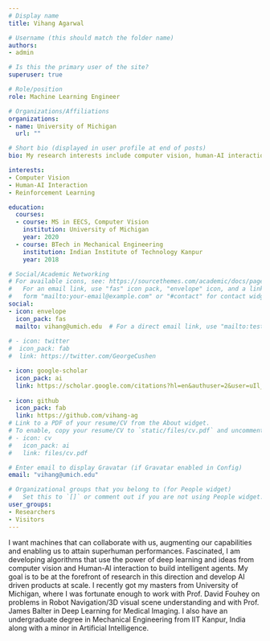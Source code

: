 ```yaml
---
# Display name
title: Vihang Agarwal

# Username (this should match the folder name)
authors:
- admin

# Is this the primary user of the site?
superuser: true

# Role/position
role: Machine Learning Engineer

# Organizations/Affiliations
organizations:
- name: University of Michigan
  url: ""

# Short bio (displayed in user profile at end of posts)
bio: My research interests include computer vision, human-AI interaction and medical imaging.

interests:
- Computer Vision
- Human-AI Interaction
- Reinforcement Learning

education:
  courses:
  - course: MS in EECS, Computer Vision
    institution: University of Michigan
    year: 2020
  - course: BTech in Mechanical Engineering
    institution: Indian Institute of Technology Kanpur
    year: 2018

# Social/Academic Networking
# For available icons, see: https://sourcethemes.com/academic/docs/page-builder/#icons
#   For an email link, use "fas" icon pack, "envelope" icon, and a link in the
#   form "mailto:your-email@example.com" or "#contact" for contact widget.
social:
- icon: envelope
  icon_pack: fas
  mailto: vihang@umich.edu  # For a direct email link, use "mailto:test@example.org".
  
# - icon: twitter
#  icon_pack: fab
#  link: https://twitter.com/GeorgeCushen

- icon: google-scholar
  icon_pack: ai
  link: https://scholar.google.com/citations?hl=en&authuser=2&user=uIl_34cAAAAJ
  
- icon: github
  icon_pack: fab
  link: https://github.com/vihang-ag
# Link to a PDF of your resume/CV from the About widget.
# To enable, copy your resume/CV to `static/files/cv.pdf` and uncomment the lines below.
# - icon: cv
#   icon_pack: ai
#   link: files/cv.pdf

# Enter email to display Gravatar (if Gravatar enabled in Config)
email: "vihang@umich.edu"

# Organizational groups that you belong to (for People widget)
#   Set this to `[]` or comment out if you are not using People widget.
user_groups:
- Researchers
- Visitors
---
```


I want machines that can collaborate with us, augmenting our capabilities and enabling us to attain superhuman performances. Fascinated, I am developing algorithms that use the power of deep learning and ideas from computer vision and Human-AI interaction to build intelligent agents. My goal is to be at the forefront of research in this direction and develop AI driven products at scale. I recently got my masters from University of Michigan, where I was fortunate enough to work with Prof. David Fouhey on problems in Robot Navigation/3D visual scene understanding and with Prof. James Balter in Deep Learning for Medical Imaging. I also have an undergraduate degree in Mechanical Engineering from IIT Kanpur, India along with a minor in Artificial Intelligence.
